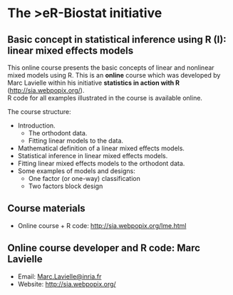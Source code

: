 # The >eR-Biostat initiative
## Basic concept in statistical inference using R (I): linear mixed effects models

This online course presents the basic concepts of  linear and nonlinear mixed models using R. 
This is an **online** course which was developed by Marc Lavielle within his initiative **statistics in action with R** (http://sia.webpopix.org/).  
R code for all examples illustrated in the course is available online. 

The course structure:

* Introduction.
  + The orthodont data.
  + Fitting linear models to the data.
* Mathematical definition of a linear mixed effects models.
* Statistical inference in linear mixed effects models.
* Fitting linear mixed effects models to the orthodont data.
* Some examples of models and designs:
  + One factor (or one-way) classification
  + Two factors block design

## Course materials

* Online course + R code: http://sia.webpopix.org/lme.html

## Online course developer and R code: Marc Lavielle 

* Email: Marc.Lavielle@inria.fr
* Website: http://sia.webpopix.org/ 
